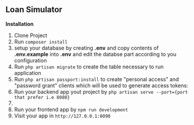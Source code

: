 
<p align="center">
<h2>Loan Simulator</h3>
</p>
<p>
    <b>Installation</b>
    <ol>
        <li>Clone Project</li>
        <li>Run <code>composer install</code></li>
        <li>setup your database by creating <b>.env</b> and copy contents of <b>.env.example</b> into <b>.env</b> and edit the databse part according to you configuration</li> 
        <li>Run <code>php artisan migrate</code> to create the table necessary to run application</li> 
        <li>Run <code>php artisan passport:install</code> to create "personal access" and "password grant" clients which will be used to generate access tokens:</li> 
        <li> Run your backend app yout project by <code>php artisan serve --port={port that prefer i.e 8080}</code><li>
            <li>Run your frontend app by <code>npm run development </code> </li>
            <li>Visit your app in <code>http://127.0.0.1:8090</code></li>
     </ul>
</p>
